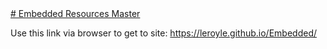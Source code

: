 

<a href="docs/resources.html">
# Embedded Resources Master
</a>

Use this link via browser to get to site:  https://leroyle.github.io/Embedded/
